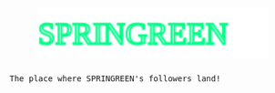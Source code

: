 <h1 align="center">
  <a href='https://springreen.ga'><img src="name.svg" width="80%"></img></a>
</h1>


<kbd>The place where SPRINGREEN's followers land!</kbd>
